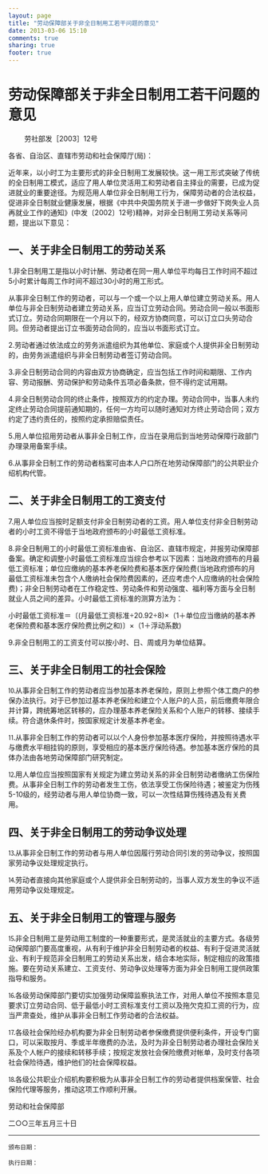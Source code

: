 ```yaml
---
layout: page
title: "劳动保障部关于非全日制用工若干问题的意见"
date: 2013-03-06 15:10
comments: true
sharing: true
footer: true
---
```



# 劳动保障部关于非全日制用工若干问题的意见
　　
劳社部发［2003］12号

各省、自治区、直辖市劳动和社会保障厅(局)：

近年来，以小时工为主要形式的非全日制用工发展较快。这一用工形式突破了传统的全日制用工模式，适应了用人单位灵活用工和劳动者自主择业的需要，已成为促进就业的重要途径。为规范用人单位非全日制用工行为，保障劳动者的合法权益，促进非全日制就业健康发展，根据《中共中央国务院关于进一步做好下岗失业人员再就业工作的通知》(中发〔2002〕12号)精神，对非全日制用工劳动关系等问题，提出以下意见：

## 一、关于非全日制用工的劳动关系

1.非全日制用工是指以小时计酬、劳动者在同一用人单位平均每日工作时间不超过5小时累计每周工作时间不超过30小时的用工形式。

从事非全日制工作的劳动者，可以与一个或一个以上用人单位建立劳动关系。用人单位与非全日制劳动者建立劳动关系，应当订立劳动合同。劳动合同一般以书面形式订立。劳动合同期限在一个月以下的，经双方协商同意，可以订立口头劳动合同。但劳动者提出订立书面劳动合同的，应当以书面形式订立。

2.劳动者通过依法成立的劳务派遣组织为其他单位、家庭或个人提供非全日制劳动的，由劳务派遣组织与非全日制劳动者签订劳动合同。

3.非全日制劳动合同的内容由双方协商确定，应当包括工作时间和期限、工作内容、劳动报酬、劳动保护和劳动条件五项必备条款，但不得约定试用期。

4.非全日制劳动合同的终止条件，按照双方的约定办理。劳动合同中，当事人未约定终止劳动合同提前通知期的，任何一方均可以随时通知对方终止劳动合同；双方约定了违约责任的，按照约定承担赔偿责任。

5.用人单位招用劳动者从事非全日制工作，应当在录用后到当地劳动保障行政部门办理录用备案手续。

6.从事非全日制工作的劳动者档案可由本人户口所在地劳动保障部门的公共职业介绍机构代管。

## 二、关于非全日制用工的工资支付

7.用人单位应当按时足额支付非全日制劳动者的工资。用人单位支付非全日制劳动者的小时工资不得低于当地政府颁布的小时最低工资标准。

8.非全日制用工的小时最低工资标准由省、自治区、直辖市规定，并报劳动保障部备案。确定和调整小时最低工资标准应当综合参考以下因素：当地政府颁布的月最低工资标准；单位应缴纳的基本养老保险费和基本医疗保险费(当地政府颁布的月最低工资标准未包含个人缴纳社会保险费因素的，还应考虑个人应缴纳的社会保险费)；非全日制劳动者在工作稳定性、劳动条件和劳动强度、福利等方面与全日制就业人员之间的差异。小时最低工资标准的测算方法为：

小时最低工资标准＝〔(月最低工资标准÷20.92÷8)×（1＋单位应当缴纳的基本养老保险费和基本医疗保险费比例之和)〕×（1＋浮动系数)

9.非全日制用工的工资支付可以按小时、日、周或月为单位结算。

## 三、关于非全日制用工的社会保险

⒑从事非全日制工作的劳动者应当参加基本养老保险，原则上参照个体工商户的参保办法执行。对于已参加过基本养老保险和建立个人账户的人员，前后缴费年限合并计算，跨统筹地区转移的，应办理基本养老保险关系和个人账户的转移、接续手续。符合退休条件时，按国家规定计发基本养老金。

⒒从事非全日制工作的劳动者可以以个人身份参加基本医疗保险，并按照待遇水平与缴费水平相挂钩的原则，享受相应的基本医疗保险待遇。参加基本医疗保险的具体办法由各地劳动保障部门研究制定。

⒓用人单位应当按照国家有关规定为建立劳动关系的非全日制劳动者缴纳工伤保险费。从事非全日制工作的劳动者发生工伤，依法享受工伤保险待遇；被鉴定为伤残5-10级的，经劳动者与用人单位协商一致，可以一次性结算伤残待遇及有关费用。

## 四、关于非全日制用工的劳动争议处理

⒔从事非全日制工作的劳动者与用人单位因履行劳动合同引发的劳动争议，按照国家劳动争议处理规定执行。

⒕劳动者直接向其他家庭或个人提供非全日制劳动的，当事人双方发生的争议不适用劳动争议处理规定。

## 五、关于非全日制用工的管理与服务

⒖非全日制用工是劳动用工制度的一种重要形式，是灵活就业的主要方式。各级劳动保障部门要高度重视，从有利于维护非全日制劳动者的权益、有利于促进灵活就业、有利于规范非全日制用工的劳动关系出发，结合本地实际，制定相应的政策措施。要在劳动关系建立、工资支付、劳动争议处理等方面为非全日制用工提供政策指导和服务。

⒗各级劳动保障部门要切实加强劳动保障监察执法工作，对用人单位不按照本意见要求订立劳动合同、低于最低小时工资标准支付工资以及拖欠克扣工资的行为，应当严肃查处，维护从事非全日制工作劳动者的合法权益。

⒘各级社会保险经办机构要为非全日制劳动者参保缴费提供便利条件，开设专门窗口，可以采取按月、季或半年缴费的办法，及时为非全日制劳动者办理社会保险关系及个人帐户的接续和转移手续；按规定发放社会保险缴费对帐单，及时支付各项社会保险待遇，维护他们的社会保障权益。

⒙各级公共职业介绍机构要积极为从事非全日制工作的劳动者提供档案保管、社会保险代理等服务，推动这项工作顺利开展。

劳动和社会保障部

二○○三年五月三十日


---

	颁布日期： 

	执行日期：


